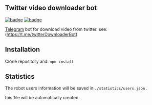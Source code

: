 ## Twitter video downloader bot

[![badge](https://img.shields.io/badge/version-1.0.0-40a8e8.svg)](https://github.com/imohamad/twitter-downloader-telegram-bot/releases) [![badge](https://img.shields.io/badge/license-MIT-yellow.svg)](https://github.com/imohamad/twitter-downloader-telegram-bot/blob/master/LICENSE) 

[Telegram](https://telegram.org/) bot for download video from twitter.
see:(https://t.me/twitterDownloaderBot)

## Installation
Clone repository and:
`npm install`

## Statistics
The robot users information will be saved in  `./statistics/users.json` .

this file will be automatically created.
